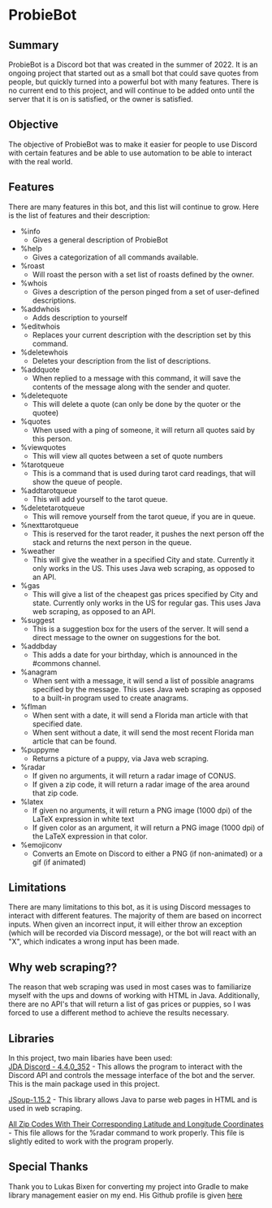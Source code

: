 # ProbieBot
## Summary

ProbieBot is a Discord bot that was created in the summer of 2022. It is an ongoing project that started out as a small bot that could save quotes from people, but quickly turned into a powerful bot with many features. There is no current end to this project, and will continue to be added onto until the server that it is on is satisfied, or the owner is satisfied.

## Objective

The objective of ProbieBot was to make it easier for people to use Discord with certain features and be able to use automation to be able to interact with the real world. 

## Features

There are many features in this bot, and this list will continue to grow. Here is the list of features and their description:

- %info
    - Gives a general description of ProbieBot
- %help
    - Gives a categorization of all commands available.
- %roast
    - Will roast the person with a set list of roasts defined by the owner.
- %whois
    - Gives a description of the person pinged from a set of user-defined descriptions.
- %addwhois
    - Adds description to yourself
- %editwhois
    - Replaces your current description with the description set by this command.
- %deletewhois
    - Deletes your description from the list of descriptions.
- %addquote
    - When replied to a message with this command, it will save the contents of the message along with the sender and quoter.
- %deletequote
    - This will delete a quote (can only be done by the quoter or the quotee)
- %quotes
    - When used with a ping of someone, it will return all quotes said by this person.
- %viewquotes
    - This will view all quotes between a set of quote numbers
- %tarotqueue
    - This is a command that is used during tarot card readings, that will show the queue of people.
- %addtarotqueue
    - This will add yourself to the tarot queue.
- %deletetarotqueue
    - This will remove yourself from the tarot queue, if you are in queue.
- %nexttarotqueue
    - This is reserved for the tarot reader, it pushes the next person off the stack and returns the next person in the queue.
- %weather
    - This will give the weather in a specified City and state. Currently it only works in the US. This uses Java web scraping, as opposed to an API.
- %gas
    - This will give a list of the cheapest gas prices specified by City and state. Currently only works in the US for regular gas. This uses Java web scraping, as opposed to an API.
- %suggest
    - This is a suggestion box for the users of the server. It will send a direct message to the owner on suggestions for the bot.
- %addbday
    - This adds a date for your birthday, which is announced in the #commons channel.
- %anagram
    - When sent with a message, it will send a list of possible anagrams specified by the message. This uses Java web scraping as opposed to a built-in program used to create anagrams.
- %flman
    - When sent with a date, it will send a Florida man article with that specified date.
    - When sent without a date, it will send the most recent Florida man article that can be found.
- %puppyme
    - Returns a picture of a puppy, via Java web scraping.
- %radar
    - If given no arguments, it will return a radar image of CONUS.
    - If given a zip code, it will return a radar image of the area around that zip code.
- %latex
    - If given no arguments, it will return a PNG image (1000 dpi) of the LaTeX expression in white text
    - If given color as an argument, it will return a PNG image (1000 dpi) of the LaTeX expression in that color.
- %emojiconv
    - Converts an Emote on Discord to either a PNG (if non-animated) or a gif (if animated)

## Limitations

There are many limitations to this bot, as it is using Discord messages to interact with different features. The majority of them are based on incorrect inputs. When given an incorrect input, it will either throw an exception (which will be recorded via Discord message), or the bot will react with an "X", which indicates a wrong input has been made.

## Why web scraping??

The reason that web scraping was used in most cases was to familiarize myself with the ups and downs of working with HTML in Java. Additionally, there are no API's that will return a list of gas prices or puppies, so I was forced to use a different method to achieve the results necessary.

## Libraries

In this project, two main libaries have been used:  
[JDA Discord - 4.4.0_352](https://github.com/DV8FromTheWorld/JDA) - This allows the program to interact with the Discord API and controls the message interface of the bot and the server. This is the main package used in this project.  

[JSoup-1.15.2](https://jsoup.org/) - This library allows Java to parse web pages in HTML and is used in web scraping.  

[All Zip Codes With Their Corresponding Latitude and Longitude Coordinates](https://gist.github.com/erichurst/7882666) - This file allows for the %radar command to work properly. This file is slightly edited to work with the program properly.

## Special Thanks

Thank you to Lukas Bixen for converting my project into Gradle to make library management easier on my end. His Github profile is given [here](https://github.com/lrb2)
